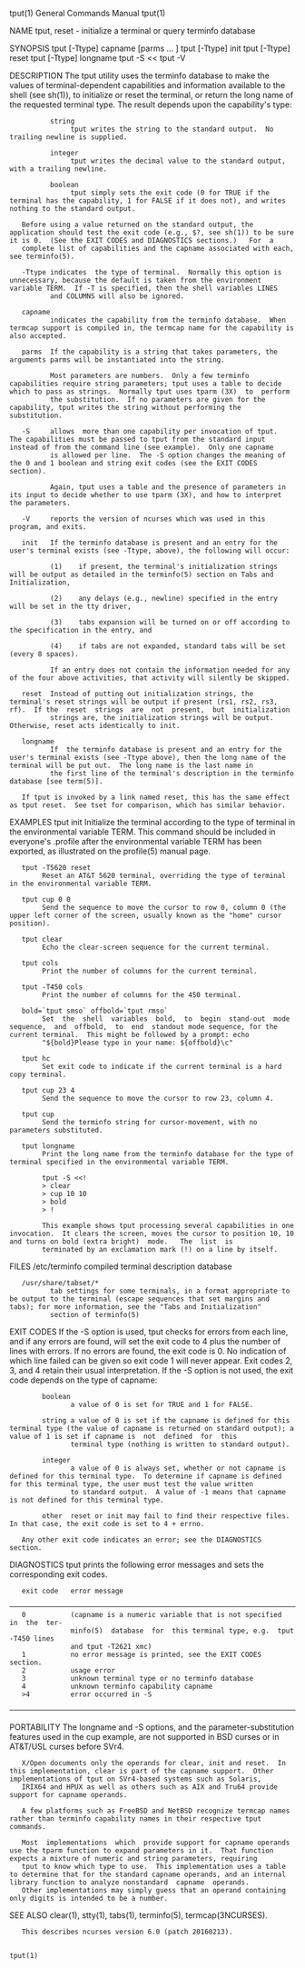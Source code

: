 tput(1)                                                                                  General Commands Manual                                                                                  tput(1)

NAME
       tput, reset - initialize a terminal or query terminfo database

SYNOPSIS
       tput [-Ttype] capname [parms ... ]
       tput [-Ttype] init
       tput [-Ttype] reset
       tput [-Ttype] longname
       tput -S  <<
       tput -V

DESCRIPTION
       The  tput  utility  uses  the  terminfo database to make the values of terminal-dependent capabilities and information available to the shell (see sh(1)), to initialize or reset the terminal, or
       return the long name of the requested terminal type.  The result depends upon the capability's type:

              string
                   tput writes the string to the standard output.  No trailing newline is supplied.

              integer
                   tput writes the decimal value to the standard output, with a trailing newline.

              boolean
                   tput simply sets the exit code (0 for TRUE if the terminal has the capability, 1 for FALSE if it does not), and writes nothing to the standard output.

       Before using a value returned on the standard output, the application should test the exit code (e.g., $?, see sh(1)) to be sure it is 0.  (See the EXIT CODES and DIAGNOSTICS sections.)   For  a
       complete list of capabilities and the capname associated with each, see terminfo(5).

       -Ttype indicates  the type of terminal.  Normally this option is unnecessary, because the default is taken from the environment variable TERM.  If -T is specified, then the shell variables LINES
              and COLUMNS will also be ignored.

       capname
              indicates the capability from the terminfo database.  When termcap support is compiled in, the termcap name for the capability is also accepted.

       parms  If the capability is a string that takes parameters, the arguments parms will be instantiated into the string.

              Most parameters are numbers.  Only a few terminfo capabilities require string parameters; tput uses a table to decide which to pass as strings.  Normally tput uses tparm (3X)  to  perform
              the substitution.  If no parameters are given for the capability, tput writes the string without performing the substitution.

       -S     allows  more than one capability per invocation of tput.  The capabilities must be passed to tput from the standard input instead of from the command line (see example).  Only one capname
              is allowed per line.  The -S option changes the meaning of the 0 and 1 boolean and string exit codes (see the EXIT CODES section).

              Again, tput uses a table and the presence of parameters in its input to decide whether to use tparm (3X), and how to interpret the parameters.

       -V     reports the version of ncurses which was used in this program, and exits.

       init   If the terminfo database is present and an entry for the user's terminal exists (see -Ttype, above), the following will occur:

              (1)    if present, the terminal's initialization strings will be output as detailed in the terminfo(5) section on Tabs and Initialization,

              (2)    any delays (e.g., newline) specified in the entry will be set in the tty driver,

              (3)    tabs expansion will be turned on or off according to the specification in the entry, and

              (4)    if tabs are not expanded, standard tabs will be set (every 8 spaces).

              If an entry does not contain the information needed for any of the four above activities, that activity will silently be skipped.

       reset  Instead of putting out initialization strings, the terminal's reset strings will be output if present (rs1, rs2, rs3, rf).  If the  reset  strings  are  not  present,  but  initialization
              strings are, the initialization strings will be output.  Otherwise, reset acts identically to init.

       longname
              If  the terminfo database is present and an entry for the user's terminal exists (see -Ttype above), then the long name of the terminal will be put out.  The long name is the last name in
              the first line of the terminal's description in the terminfo database [see term(5)].

       If tput is invoked by a link named reset, this has the same effect as tput reset.  See tset for comparison, which has similar behavior.

EXAMPLES
       tput init
            Initialize the terminal according to the type of terminal in the environmental variable TERM.  This command should be included in everyone's .profile after the environmental  variable  TERM
            has been exported, as illustrated on the profile(5) manual page.

       tput -T5620 reset
            Reset an AT&T 5620 terminal, overriding the type of terminal in the environmental variable TERM.

       tput cup 0 0
            Send the sequence to move the cursor to row 0, column 0 (the upper left corner of the screen, usually known as the "home" cursor position).

       tput clear
            Echo the clear-screen sequence for the current terminal.

       tput cols
            Print the number of columns for the current terminal.

       tput -T450 cols
            Print the number of columns for the 450 terminal.

       bold=`tput smso` offbold=`tput rmso`
            Set  the  shell  variables  bold,  to  begin  stand-out  mode  sequence,  and  offbold,  to  end  standout mode sequence, for the current terminal.  This might be followed by a prompt: echo
            "${bold}Please type in your name: ${offbold}\c"

       tput hc
            Set exit code to indicate if the current terminal is a hard copy terminal.

       tput cup 23 4
            Send the sequence to move the cursor to row 23, column 4.

       tput cup
            Send the terminfo string for cursor-movement, with no parameters substituted.

       tput longname
            Print the long name from the terminfo database for the type of terminal specified in the environmental variable TERM.

            tput -S <<!
            > clear
            > cup 10 10
            > bold
            > !

            This example shows tput processing several capabilities in one invocation.  It clears the screen, moves the cursor to position 10, 10 and turns on bold (extra bright)  mode.   The  list  is
            terminated by an exclamation mark (!) on a line by itself.

FILES
       /etc/terminfo
              compiled terminal description database

       /usr/share/tabset/*
              tab settings for some terminals, in a format appropriate to be output to the terminal (escape sequences that set margins and tabs); for more information, see the "Tabs and Initialization"
              section of terminfo(5)

EXIT CODES
       If the -S option is used, tput checks for errors from each line, and if any errors are found, will set the exit code to 4 plus the number of lines with errors.  If no errors are found, the  exit
       code  is  0.  No indication of which line failed can be given so exit code 1 will never appear.  Exit codes 2, 3, and 4 retain their usual interpretation.  If the -S option is not used, the exit
       code depends on the type of capname:

            boolean
                   a value of 0 is set for TRUE and 1 for FALSE.

            string a value of 0 is set if the capname is defined for this terminal type (the value of capname is returned on standard output); a value of 1 is set if capname is  not  defined  for  this
                   terminal type (nothing is written to standard output).

            integer
                   a value of 0 is always set, whether or not capname is defined for this terminal type.  To determine if capname is defined for this terminal type, the user must test the value written
                   to standard output.  A value of -1 means that capname is not defined for this terminal type.

            other  reset or init may fail to find their respective files.  In that case, the exit code is set to 4 + errno.

       Any other exit code indicates an error; see the DIAGNOSTICS section.

DIAGNOSTICS
       tput prints the following error messages and sets the corresponding exit codes.

       exit code   error message
       ────────────────────────────────────────────────────────────────────────────────
       0           (capname is a numeric variable that is not specified  in  the  ter‐
                   minfo(5)  database  for  this terminal type, e.g.  tput -T450 lines
                   and tput -T2621 xmc)
       1           no error message is printed, see the EXIT CODES section.
       2           usage error
       3           unknown terminal type or no terminfo database
       4           unknown terminfo capability capname
       >4          error occurred in -S
       ────────────────────────────────────────────────────────────────────────────────

PORTABILITY
       The longname and -S options, and the parameter-substitution features used in the cup example, are not supported in BSD curses or in AT&T/USL curses before SVr4.

       X/Open documents only the operands for clear, init and reset.  In this implementation, clear is part of the capname support.  Other implementations of tput on SVr4-based systems such as Solaris,
       IRIX64 and HPUX as well as others such as AIX and Tru64 provide support for capname operands.

       A few platforms such as FreeBSD and NetBSD recognize termcap names rather than terminfo capability names in their respective tput commands.

       Most  implementations  which  provide support for capname operands use the tparm function to expand parameters in it.  That function expects a mixture of numeric and string parameters, requiring
       tput to know which type to use.  This implementation uses a table to determine that for the standard capname operands, and an internal library function to analyze nonstandard  capname  operands.
       Other implementations may simply guess that an operand containing only digits is intended to be a number.

SEE ALSO
       clear(1), stty(1), tabs(1), terminfo(5), termcap(3NCURSES).

       This describes ncurses version 6.0 (patch 20160213).

                                                                                                                                                                                                  tput(1)
